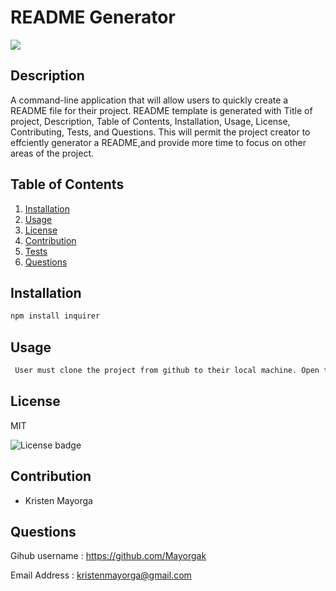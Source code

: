 
  
  # README Generator 


  <img src="https://avatars0.githubusercontent.com/u/64043274?v=4"></img>

## Description
  A command-line application that will allow users to quickly create a README file for their project. README template is generated with Title of project, Description, Table of Contents, Installation, Usage, License, Contributing, Tests, and Questions. This will permit the project creator to effciently generator a README,and provide more time to focus on other areas of the project.


## Table of Contents
  1. [Installation](#Installation)
  2. [Usage](#Usage)
  3. [License](#License)
  4. [Contribution](#Contribution)
  5. [Tests](#Tests)
  6. [Questions](#Questions)

## Installation 

  ```bash
  npm install inquirer
  ```

## Usage 

 ```bash
  User must clone the project from github to their local machine. Open the file using a code editor. Invoke the application by typing 'node index.js' on the command line and answer the prompts.

 ```

## License 

  MIT 

  ![License badge](https://img.shields.io/badge/license-MIT-brightgreen)

## Contribution 
  * Kristen Mayorga
 

## Questions

 Gihub username : <a href= "#">https://github.com/Mayorgak</a>

 Email Address : <a href= "#">kristenmayorga@gmail.com</a>
